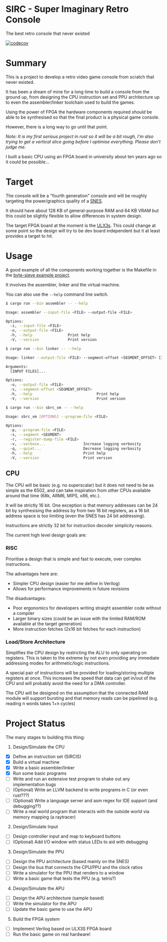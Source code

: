 # SIRC - Super Imaginary Retro Console

The best retro console that never existed

[![codecov](https://codecov.io/gh/NoxHarmonium/sirc/branch/main/graph/badge.svg?token=8VC7KHXLBI)](https://codecov.io/gh/NoxHarmonium/sirc)

# Summary

This is a project to develop a retro video game console from scratch that never existed.

It has been a dream of mine for a long time to build a console from the ground up,
from designing the CPU instruction set and PPU architecture up to even the assembler/linker
toolchain used to build the games.

Using the power of FPGA the hardware components required _should_ be able to be synthesised
so that the final product is a physical game console.

However, there is a long way to go until that point.

_Note: It is my first serious project in rust so it will be a bit rough, I'm also trying to get a vertical slice going before I optimise everything. Please don't judge me._

I built a basic CPU using an FPGA board in university about ten years ago so it could be possible...

# Target

The console will be a "fourth generation" console and will be roughly targeting the power/graphics quality of a [SNES](https://en.wikipedia.org/wiki/Super_Nintendo_Entertainment_System).

It should have about 128 KB of general-purpose RAM and 64 KB VRAM but this could be slightly flexible to allow differences
in system design.

The target FPGA board at the moment is the [ULX3s](https://www.crowdsupply.com/radiona/ulx3s).
This could change at some point so the design will try to be dev board independent but
it at least provides a target to hit.

# Usage

A good example of all the components working together is the Makefile in the [byte-sieve example project](https://github.com/NoxHarmonium/sirc/blob/main/sirc-vm/examples/byte-sieve/Makefile).

It involves the assembler, linker and the virtual machine.

You can also use the `--help` command line switch.

```bash
$ cargo run --bin assembler -- --help

Usage: assembler --input-file <FILE> --output-file <FILE>

Options:
  -i, --input-file <FILE>   
  -o, --output-file <FILE>  
  -h, --help                Print help
  -V, --version             Print version
```

```bash
$ cargo run --bin linker -- --help  

Usage: linker --output-file <FILE> --segment-offset <SEGMENT_OFFSET> [INPUT FILES]...

Arguments:
  [INPUT FILES]...  

Options:
  -o, --output-file <FILE>               
  -s, --segment-offset <SEGMENT_OFFSET>  
  -h, --help                             Print help
  -V, --version                          Print version
```

```bash
$ cargo run --bin sbrc_vm -- --help

Usage: sbrc_vm [OPTIONS] --program-file <FILE>

Options:
  -p, --program-file <FILE>        
  -s, --segment <SEGMENT>          
  -r, --register-dump-file <FILE>  
  -v, --verbose...                 Increase logging verbosity
  -q, --quiet...                   Decrease logging verbosity
  -h, --help                       Print help
  -V, --version                    Print version

```

## CPU

The CPU will be basic (e.g. no superscalar) but it does not need to be as simple as the 6502,
and can take inspiration from other CPUs available around that time (68k, ARM6, MIPS, x86, etc.).

It will be strictly 16 bit. One exception is that memory addresses can be 24 bit by synthesising the address by from two 16 bit registers,
as a 16 bit address space is too limiting (even the SNES has 24 bit addressing).

Instructions are strictly 32 bit for instruction decoder simplicity reasons.

The current high level design goals are:

### RISC

Prioritise a design that is simple and fast to execute, over complex instructions.

The advantages here are:

- Simpler CPU design (easier for me define in Verilog)
- Allows for performance improvements in future revisions

The disadvantages:

- Poor ergonomics for developers writing straight assembler code without a compiler
- Larger binary sizes (could be an issue with the limited RAM/ROM available at the target generation)
- More instruction fetches (2x16 bit fetches for each instruction)

### Load/Store Architecture

Simplifies the CPU design by restricting the ALU to only operating on registers.
This is taken to the extreme by not even providing any immediate addressing modes for arithmetic/logic instructions.

A special pair of instructions will be provided for loading/storing multiple registers at once.
This increases the speed that data can get in/out of the CPU and will probably avoid the need for a DMA controller.

The CPU will be designed on the assumption that the connected RAM module will support bursting
and that memory reads can be pipelined (e.g. reading n words takes 1+n cycles)

# Project Status

The many stages to building this thing:

1. Design/Simulate the CPU

- [x] Define an instruction set (SIRCIS)
- [x] Build a virtual machine
- [x] Write a basic assembler/linker
- [x] Run some basic programs
- [ ] Write and run an extensive test program to shake out any implementation bugs
- [ ] (Optional) Write an LLVM backend to write programs in C (or even rust???)
- [ ] (Optional) Write a language server and asm regex for IDE support (and debugging??)
- [ ] Write a real world program that interacts with the outside world via memory mapping (a raytracer)

2. Design/Simulate Input

- [ ] Design controller input and map to keyboard buttons
- [ ] (Optional) Add I/O window with status LEDs to aid with debugging

3. Design/Simulate the PPU

- [ ] Design the PPU architecture (based mainly on the SNES)
- [ ] Design the bus that connects the CPU/PPU and the clock ratios
- [ ] Write a simulator for the PPU that renders to a window
- [ ] Write a basic game that tests the PPU (e.g. tetris?)

4. Design/Simulate the APU

- [ ] Design the APU architecture (sample based)
- [ ] Write the simulator for the APU
- [ ] Update the basic game to use the APU

5. Build the FPGA system

- [ ] Implement Verilog based on ULX3S FPGA board
- [ ] Run the basic game on real hardware!
